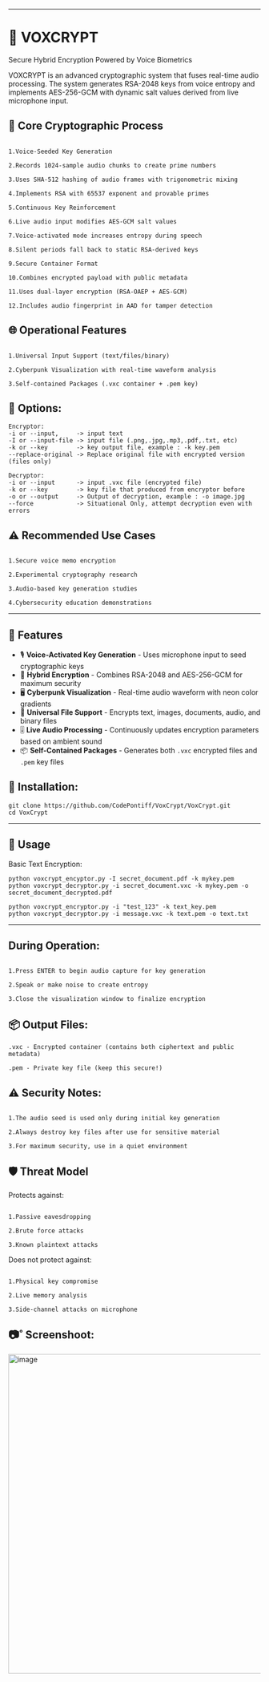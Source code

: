 
---

# 🎤 VOXCRYPT

Secure Hybrid Encryption Powered by Voice Biometrics

VOXCRYPT is an advanced cryptographic system that fuses real-time audio processing. The system generates RSA-2048 keys from voice entropy and implements AES-256-GCM with dynamic salt values derived from live microphone input.

## 🔐 Core Cryptographic Process
```

1.Voice-Seeded Key Generation

2.Records 1024-sample audio chunks to create prime numbers

3.Uses SHA-512 hashing of audio frames with trigonometric mixing

4.Implements RSA with 65537 exponent and provable primes

5.Continuous Key Reinforcement

6.Live audio input modifies AES-GCM salt values

7.Voice-activated mode increases entropy during speech

8.Silent periods fall back to static RSA-derived keys

9.Secure Container Format

10.Combines encrypted payload with public metadata

11.Uses dual-layer encryption (RSA-OAEP + AES-GCM)

12.Includes audio fingerprint in AAD for tamper detection
```

## 🌐 Operational Features
```

1.Universal Input Support (text/files/binary)

2.Cyberpunk Visualization with real-time waveform analysis

3.Self-contained Packages (.vxc container + .pem key)

```
## 🔧 Options:
```
Encryptor:
-i or --input,     -> input text
-I or --input-file -> input file (.png,.jpg,.mp3,.pdf,.txt, etc)
-k or --key        -> key output file, example : -k key.pem
--replace-original -> Replace original file with encrypted version (files only)

Decryptor:
-i or --input      -> input .vxc file (encrypted file)
-k or --key        -> key file that produced from encryptor before
-o or --output     -> Output of decryption, example : -o image.jpg
--force            -> Situational Only, attempt decryption even with errors

```
## ⚠️ Recommended Use Cases
```

1.Secure voice memo encryption

2.Experimental cryptography research

3.Audio-based key generation studies

4.Cybersecurity education demonstrations
```

---

## 🌟 Features

- 🎙️ **Voice-Activated Key Generation** - Uses microphone input to seed cryptographic keys
- 🔐 **Hybrid Encryption** - Combines RSA-2048 and AES-256-GCM for maximum security
- 🖥 **Cyberpunk Visualization** - Real-time audio waveform with neon color gradients
- 📁 **Universal File Support** - Encrypts text, images, documents, audio, and binary files
- 🎚️ **Live Audio Processing** - Continuously updates encryption parameters based on ambient sound
- 📦 **Self-Contained Packages** - Generates both `.vxc` encrypted files and `.pem` key files

## 🚀 Installation:
```
git clone https://github.com/CodePontiff/VoxCrypt/VoxCrypt.git
cd VoxCrypt
```
---
## 🎯 Usage
Basic Text Encryption:
```
python voxcrypt_encyptor.py -I secret_document.pdf -k mykey.pem
python voxcrypt_decryptor.py -i secret_document.vxc -k mykey.pem -o secret_document_decrypted.pdf

python voxcrypt_encryptor.py -i "test_123" -k text_key.pem
python voxcrypt_decryptor.py -i message.vxc -k text.pem -o text.txt
```
---

## During Operation:
```

1.Press ENTER to begin audio capture for key generation

2.Speak or make noise to create entropy

3.Close the visualization window to finalize encryption
```

## 📦 Output Files:
```
.vxc - Encrypted container (contains both ciphertext and public metadata)

.pem - Private key file (keep this secure!)
```

## ⚠️ Security Notes:
```

1.The audio seed is used only during initial key generation

2.Always destroy key files after use for sensitive material

3.For maximum security, use in a quiet environment
```

## 🛡️ Threat Model

Protects against:
```

1.Passive eavesdropping

2.Brute force attacks

3.Known plaintext attacks
```

Does not protect against:
```

1.Physical key compromise

2.Live memory analysis

3.Side-channel attacks on microphone
```
## 📷˚ Screenshoot:

<img width="1202" height="638" alt="image" src="https://github.com/user-attachments/assets/8e735e20-524b-4392-bd66-cea47896ae5b" />

